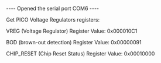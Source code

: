 

---- Opened the serial port COM6 ----

Get PICO Voltage Regulators registers:

VREG (Voltage Regulator) Register Value: 0x000010C1 

BOD (brown-out detection) Register Value: 0x00000091 

CHIP_RESET (Chip Reset Status) Register Value: 0x00010000 
